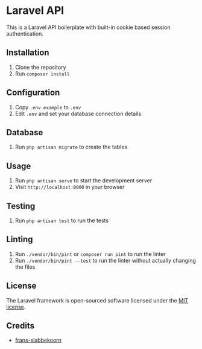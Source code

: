 # Laravel API

This is a Laravel API boilerplate with built-in cookie based session authentication.

## Installation

1. Clone the repository
2. Run `composer install`

## Configuration

1. Copy `.env.example` to `.env`
2. Edit `.env` and set your database connection details

## Database

1. Run `php artisan migrate` to create the tables

## Usage

1. Run `php artisan serve` to start the development server
2. Visit `http://localhost:8000` in your browser

## Testing

1. Run `php artisan test` to run the tests

## Linting

1. Run `./vendor/bin/pint` or `composer run pint` to run the linter
2. Run `./vendor/bin/pint --test` to run the linter without actually changing the files

## License

The Laravel framework is open-sourced software licensed under the [MIT license](https://opensource.org/licenses/MIT).

## Credits

- [frans-slabbekoorn](https://github.com/frans-slabbekoorn)
